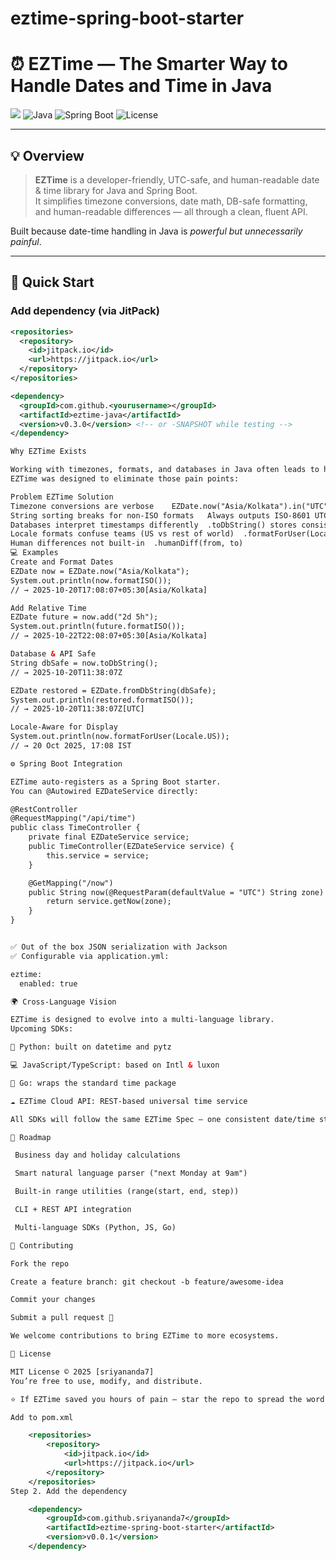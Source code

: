 # eztime-spring-boot-starter

# ⏰ EZTime — The Smarter Way to Handle Dates and Time in Java

[![](https://jitpack.io/v/<yourusername>/eztime-java.svg)](https://jitpack.io/#<yourusername>/eztime-java)
![Java](https://img.shields.io/badge/language-Java-orange)
![Spring Boot](https://img.shields.io/badge/framework-Spring%20Boot-green)
![License](https://img.shields.io/badge/license-MIT-blue)

---

## 💡 Overview

> **EZTime** is a developer-friendly, UTC-safe, and human-readable date & time library for Java and Spring Boot.  
> It simplifies timezone conversions, date math, DB-safe formatting, and human-readable differences — all through a clean, fluent API.

Built because date-time handling in Java is *powerful but unnecessarily painful*.

---

## 🚀 Quick Start

### Add dependency (via JitPack)
```xml
<repositories>
  <repository>
    <id>jitpack.io</id>
    <url>https://jitpack.io</url>
  </repository>
</repositories>

<dependency>
  <groupId>com.github.<yourusername></groupId>
  <artifactId>eztime-java</artifactId>
  <version>v0.3.0</version> <!-- or -SNAPSHOT while testing -->
</dependency>

Why EZTime Exists

Working with timezones, formats, and databases in Java often leads to hidden bugs and confusion.
EZTime was designed to eliminate those pain points:

Problem	EZTime Solution
Timezone conversions are verbose	EZDate.now("Asia/Kolkata").in("UTC")
String sorting breaks for non-ISO formats	Always outputs ISO-8601 UTC strings
Databases interpret timestamps differently	.toDbString() stores consistent UTC
Locale formats confuse teams (US vs rest of world)	.formatForUser(Locale locale)
Human differences not built-in	.humanDiff(from, to)
💻 Examples
Create and Format Dates
EZDate now = EZDate.now("Asia/Kolkata");
System.out.println(now.formatISO());
// → 2025-10-20T17:08:07+05:30[Asia/Kolkata]

Add Relative Time
EZDate future = now.add("2d 5h");
System.out.println(future.formatISO());
// → 2025-10-22T22:08:07+05:30[Asia/Kolkata]

Database & API Safe
String dbSafe = now.toDbString();
// → 2025-10-20T11:38:07Z

EZDate restored = EZDate.fromDbString(dbSafe);
System.out.println(restored.formatISO());
// → 2025-10-20T11:38:07Z[UTC]

Locale-Aware for Display
System.out.println(now.formatForUser(Locale.US));
// → 20 Oct 2025, 17:08 IST

⚙️ Spring Boot Integration

EZTime auto-registers as a Spring Boot starter.
You can @Autowired EZDateService directly:

@RestController
@RequestMapping("/api/time")
public class TimeController {
    private final EZDateService service;
    public TimeController(EZDateService service) {
        this.service = service;
    }

    @GetMapping("/now")
    public String now(@RequestParam(defaultValue = "UTC") String zone) {
        return service.getNow(zone);
    }
}


✅ Out of the box JSON serialization with Jackson
✅ Configurable via application.yml:

eztime:
  enabled: true

🌍 Cross-Language Vision

EZTime is designed to evolve into a multi-language library.
Upcoming SDKs:

🐍 Python: built on datetime and pytz

💻 JavaScript/TypeScript: based on Intl & luxon

🦫 Go: wraps the standard time package

☁️ EZTime Cloud API: REST-based universal time service

All SDKs will follow the same EZTime Spec — one consistent date/time standard across languages.

🧭 Roadmap

 Business day and holiday calculations

 Smart natural language parser ("next Monday at 9am")

 Built-in range utilities (range(start, end, step))

 CLI + REST API integration

 Multi-language SDKs (Python, JS, Go)

🧩 Contributing

Fork the repo

Create a feature branch: git checkout -b feature/awesome-idea

Commit your changes

Submit a pull request 🚀

We welcome contributions to bring EZTime to more ecosystems.

🧾 License

MIT License © 2025 [sriyananda7]
You’re free to use, modify, and distribute.

⭐ If EZTime saved you hours of pain — star the repo to spread the word!

Add to pom.xml

	<repositories>
		<repository>
		    <id>jitpack.io</id>
		    <url>https://jitpack.io</url>
		</repository>
	</repositories>
Step 2. Add the dependency

	<dependency>
	    <groupId>com.github.sriyananda7</groupId>
	    <artifactId>eztime-spring-boot-starter</artifactId>
	    <version>v0.0.1</version>
	</dependency>
